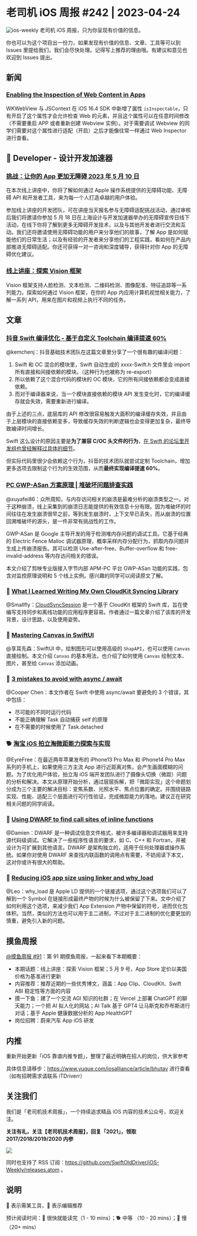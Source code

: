 # 老司机 iOS 周报 #242 | 2023-04-24

![ios-weekly](https://github.com/SwiftOldDriver/iOS-Weekly/blob/master/assets/ios-weekly.png?raw=true)
老司机 iOS 周报，只为你呈现有价值的信息。

你也可以为这个项目出一份力，如果发现有价值的信息、文章、工具等可以到 Issues 里提给我们，我们会尽快处理。记得写上推荐的理由哦。有建议和意见也欢迎到 Issues 提出。

## 新闻

### [Enabling the Inspection of Web Content in Apps](https://webkit.org/blog/13936/enabling-the-inspection-of-web-content-in-apps/)

WKWebView 与 JSContext 在 iOS 16.4 SDK 中新增了属性 ``isInspectable``，只有开启了这个属性才会允许检查 Web 的元素，并且这个属性可以在任意时间修改（不需要重启 APP 或者重新创建 Webview 实例）。对于需要调试 Webview 的同学们需要对这个属性进行适配（开启）之后才能像往常一样通过 Web Inspector 进行查看。

##  Developer - 设计开发加速器

### [挑战：让你的 App 更加无障碍 2023 年 5 月 10 日](https://developer.apple.com/events/view/7F793DZPF3/dashboard)

在本次线上讲座中，你将了解如何通过 Apple 操作系统提供的无障碍功能、无障碍 API 和开发者工具，来为每一个人打造卓越的用户体验。

参加线上讲座的开发团队，可在讲座当天报名参与无障碍适配挑战活动，通过审核后我们将邀请你参加 5 月 18 日在上海设计与开发加速器举办的无障碍宣传日线下活动，在线下你将了解到更多无障碍开发技术，以及与其他开发者进行交流和互动。我们还将邀请使用无障碍功能的用户来分享他们的故事，了解 App 是如何赋能他们的日常生活；以及有经验的开发者来分享他们的工程实践，看如何在产品内部推进无障碍适配。你还可获得一对一咨询和深度辅导，获得针对你 App 的无障碍优化建议。

### [线上讲座：探索 Vision 框架](https://developer.apple.com/events/view/93396BVQ5Y/dashboard)

Vision 框架支持人脸检测、文本检测、二维码检测、图像配准、特征追踪等一系列能力。探索如何通过 Vision 框架，在你的 App 内应用计算机视觉相关能力，了解一系列 API，用来在图片和视频上执行不同的任务。

## 文章

### [抖音 Swift 编译优化 - 基于自定义 Toolchain 编译提速 60%](https://mp.weixin.qq.com/s/MT5MHhZIlyrhuVNM3Ckteg)

@kemchenj：抖音基础技术团队在这篇文章里分享了一个很有趣的编译问题：

1. Swift 和 OC 混合的模块里，Swift 自动生成的 xxxx-Swift.h 文件里会 import 所有直接和间接依赖的模块。（这种行为也被称为 re-export）
2. 所以依赖了这个混合代码的模块的 OC 模块，它的所有间接依赖都会变成直接依赖。
3. 而对于编译器来说，当一个模块直接依赖的模块 API 发生变化时，它的编译缓存就会失效，需要重新进行编译。

由于上述的三点，底层库的 API 修改很容易触发大面积的编译缓存失效，并且由于上层模块的直接依赖变多，导致缓存失效的判断逻辑也会变得更加复杂，最终导致编译时间增长。

Swift 这么设计的原因主要是**为了兼容 C/OC 头文件的行为**，[在 Swift 的论坛里开发组也曾经解释过具体的细节](https://forums.swift.org/t/exported-and-fixing-import-visibility/9415/36)。

但实际代码里很少会依赖这个行为，抖音的技术团队就尝试定制 Toolchain，增加更多选项去限制这个行为的生效范围，从而**最终实现编译提速 60%**。

### [PC GWP-ASan 方案原理 | 堆破坏问题排查实践](https://mp.weixin.qq.com/s/xipHtjHPVlyFQ6W-1HfUQQ)

@xuyafei86：众所周知，与内存访问相关的崩溃是最难分析的崩溃类型之一。对于这种崩溃，线上采集到的崩溃日志能提供的有效信息十分有限。因为堆破坏的时间往往在发生崩溃很早之前，等到发生崩溃时，上下文早已丢失，而从崩溃的位置回溯堆破坏的源头，是一件非常有挑战性的工作。

GWP-ASan 是 Google 主导开发的用于检测堆内存问题的调试工具。它基于经典的 Electric Fence Malloc 调试器原理，概率采样内存分配行为，抓取内存问题并生成上传崩溃报告。其可以检测 Use-after-free、Buffer-overflow 和 free-invalid-address 等内存访问相关的错误。

本文介绍了剪映专业版接入字节内部 APM-PC 平台 GWP-ASan 功能的实践，包含对监控原理说明和 5 个线上实例。感兴趣的同学可以阅读原文了解。

### 🐎 [What I Learned Writing My Own CloudKit Syncing Library](https://ryanashcraft.com/what-i-learned-writing-my-own-cloudkit-sync-library/)

@Smallfly：[CloudSyncSession](https://github.com/ryanashcraft/CloudSyncSession?ref=ryanashcraft.com) 是一个基于 CloudKit 框架的 Swift 库，旨在使编写支持同步和离线功能的应用程序更容易。作者通过一篇文章介绍了该库的开发背景，设计思路，以及使用姿势。

### 🐎 [Mastering Canvas in SwiftUI](https://swiftwithmajid.com/2023/04/11/mastering-canvas-in-swiftui/)

@享耳先森：SwiftUI 中，绘制图形可以使用高级的 `ShapAPI`，也可以使用 `Canvas` 直接绘制。本文介绍 `Canvas` 的基本用法，也介绍了如何使用 `Canvas` 绘制文本、图片，甚至给 `Canvas` 添加动画。

### 🐎 [3 mistakes to avoid with async / await](https://www.swiftwithvincent.com/blog/three-mistakes-to-avoid-with-async-await-in-swift)

@Cooper Chen：本文作者在 Swift 中使用 async/await 要避免的 3 个错误，其中包括：
- 尽可能的不同时运行代码
- 不能正确理解 Task 自动捕获 self 的原理
- 在不需要的时候使用了 Task.detached

### 🐕 [淘宝 iOS 拍立淘微距能力探索与实现](https://mp.weixin.qq.com/s/4tG4BTx54rXIdHbXKqI_cQ)

@EyreFree：在最近两年苹果发布的 iPhone13 Pro Max 和 iPhone14 Pro Max 系列的手机上，如果使用三方主流 App 进行近距离对焦，会产生画面模糊的问题。为了优化用户体验，拍立淘 iOS 端开发团队进行了摄像头切换（微距）问题的分析和解决。本文从原理开始分析，通过层层拆解，把「微距实现」这个命题划分成为三个主要的解决目标：变焦系数、光照水平、焦点位置的确定。并围绕链路实现、性能、适配三个层面进行可行性验证，完成微距能力的落地。建议正在研究相关问题的同学阅读。

### 🐎 [Using DWARF to find call sites of inline functions](https://margiolis.net/w/dwarf_inline/)

@Damien：DWARF 是一种调试信息文件格式，被许多编译器和调试器用来支持源代码级调试。它解决了一些程序性语言的要求，如 C、C++ 和 Fortran，并被设计为可扩展到其他语言。DWARF 是架构独立的，适用于任何处理器或操作系统。如果你对使用 DWARF 来查找内联函数的调用点有需要，不妨阅读下本文，这对你或许有很大的帮助。

### 🐎 [Reducing iOS app size using linker and why_load](https://asifmohd.github.io/ios/2023/03/30/reducing-ios-app-size-using-linker.html)

@Leo：why_load 是 Apple LD 提供的一个链接选项，通过这个选项我们可以了解到一个 Symbol 在链接形成最终产物的时候为什么被保留了下来。文中介绍了如何利用这个选项，来减少我们 App Extension 产物中保留的符号，进而优化包体积。当然，类似的方法也可以用于主二进制，不过对于主二进制的优化要更加的慎重，避免引入新的问题。


## 摸鱼周报

[@摸鱼周报 #91](https://mp.weixin.qq.com/s/93YLa8ankkEVcp4pop2A6A)：第 91 期摸鱼周报，一起来看下本期概要：

* 本期话题：线上讲座：探索 Vision 框架；5 月 9 号，App Store 定价以美国价格为基准进行更新
* 内容推荐：推荐近期的一些优秀博文，涵盖：App Clip、CloudKit、Swift ABI 稳定性等方面的内容
* 摸一下鱼：建了一个交流 AGI 知识的社群；在 Vercel 上部署 ChatGPT 的聊天能力；一个把 AI 拟人化的网站；AI Talk 基于 GPT4 让马斯克和乔布斯进行对话；基于 Apple 健康数据分析的 App HealthGPT
* 岗位招聘：蔚来汽车 App iOS 研发

## 内推

重新开始更新「iOS 靠谱内推专题」，整理了最近明确在招人的岗位，供大家参考

具体信息请移步：https://www.yuque.com/iosalliance/article/bhutav 进行查看（如有招聘需求请联系 iTDriverr）

## 关注我们

我们是「老司机技术周报」，一个持续追求精品 iOS 内容的技术公众号，欢迎关注。

**关注有礼，关注【老司机技术周报】，回复「2021」，领取 2017/2018/2019/2020 内参**

![](https://github.com/SwiftOldDriver/iOS-Weekly/blob/master/assets/qrcode_for_wechat.jpg?raw=true)

同时也支持了 RSS 订阅：https://github.com/SwiftOldDriver/iOS-Weekly/releases.atom 。

## 说明

🚧 表示需某工具，🌟 表示编辑推荐

预计阅读时间：🐎 很快就能读完（1 - 10 mins）；🐕 中等 （10 - 20 mins）；🐢 慢（20+ mins）
